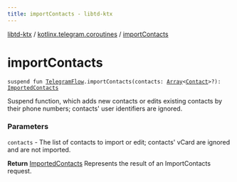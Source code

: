 ```yaml
---
title: importContacts - libtd-ktx
---
```


[libtd-ktx](../index.html) / [kotlinx.telegram.coroutines](index.html) / [importContacts](./import-contacts.html)

# importContacts

`suspend fun `[`TelegramFlow`](../kotlinx.telegram.core/-telegram-flow/index.html)`.importContacts(contacts: `[`Array`](https://kotlinlang.org/api/latest/jvm/stdlib/kotlin/-array/index.html)`<`[`Contact`](https://tdlibx.github.io/td/docs/org/drinkless/td/libcore/telegram/TdApi/Contact.html)`>?): `[`ImportedContacts`](https://tdlibx.github.io/td/docs/org/drinkless/td/libcore/telegram/TdApi/ImportedContacts.html)

Suspend function, which adds new contacts or edits existing contacts by their phone numbers;
contacts' user identifiers are ignored.

### Parameters

`contacts` - The list of contacts to import or edit; contacts' vCard are ignored and are not
imported.

**Return**
[ImportedContacts](https://tdlibx.github.io/td/docs/org/drinkless/td/libcore/telegram/TdApi/ImportedContacts.html) Represents the result of an ImportContacts request.


